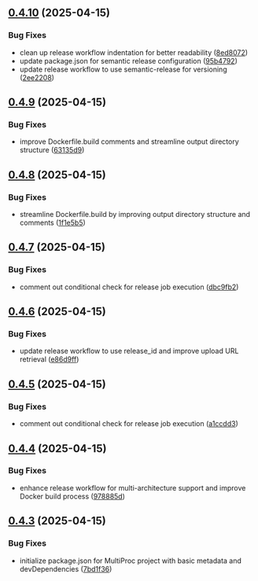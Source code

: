 ## [0.4.10](https://github.com/LarsDekker/multiproc/compare/v0.4.9...v0.4.10) (2025-04-15)


### Bug Fixes

* clean up release workflow indentation for better readability ([8ed8072](https://github.com/LarsDekker/multiproc/commit/8ed80722359948908f406d81c5a881ea56b7448b))
* update package.json for semantic release configuration ([95b4792](https://github.com/LarsDekker/multiproc/commit/95b4792922a43de47f60b332fcdb006af9176407))
* update release workflow to use semantic-release for versioning ([2ee2208](https://github.com/LarsDekker/multiproc/commit/2ee2208d033354b0bd1bc3d7ec7e22d5b1ea6826))

## [0.4.9](https://github.com/LarsDekker/multiproc/compare/v0.4.8...v0.4.9) (2025-04-15)


### Bug Fixes

* improve Dockerfile.build comments and streamline output directory structure ([63135d9](https://github.com/LarsDekker/multiproc/commit/63135d9239b10dccbc98ad188586ff8795f81f40))

## [0.4.8](https://github.com/LarsDekker/multiproc/compare/v0.4.7...v0.4.8) (2025-04-15)


### Bug Fixes

* streamline Dockerfile.build by improving output directory structure and comments ([1f1e5b5](https://github.com/LarsDekker/multiproc/commit/1f1e5b5636f919be23aea901ccfebca869bc3711))

## [0.4.7](https://github.com/LarsDekker/multiproc/compare/v0.4.6...v0.4.7) (2025-04-15)


### Bug Fixes

* comment out conditional check for release job execution ([dbc9fb2](https://github.com/LarsDekker/multiproc/commit/dbc9fb2293b427052f948a4057cfc981af1a4d82))

## [0.4.6](https://github.com/LarsDekker/multiproc/compare/v0.4.5...v0.4.6) (2025-04-15)


### Bug Fixes

* update release workflow to use release_id and improve upload URL retrieval ([e86d9ff](https://github.com/LarsDekker/multiproc/commit/e86d9ffcb2a17f4d5a5af136169db0b00366aead))

## [0.4.5](https://github.com/LarsDekker/multiproc/compare/v0.4.4...v0.4.5) (2025-04-15)


### Bug Fixes

* comment out conditional check for release job execution ([a1ccdd3](https://github.com/LarsDekker/multiproc/commit/a1ccdd35b308877139abccc02b8aa5daeb27026a))

## [0.4.4](https://github.com/LarsDekker/multiproc/compare/v0.4.3...v0.4.4) (2025-04-15)


### Bug Fixes

* enhance release workflow for multi-architecture support and improve Docker build process ([978885d](https://github.com/LarsDekker/multiproc/commit/978885de78bbefab853ba8ac74871fec0c7a97b0))

## [0.4.3](https://github.com/LarsDekker/multiproc/compare/v0.4.2...v0.4.3) (2025-04-15)


### Bug Fixes

* initialize package.json for MultiProc project with basic metadata and devDependencies ([7bd1f36](https://github.com/LarsDekker/multiproc/commit/7bd1f36fd74e2da5d2a432c40796dcec9e23d89e))
